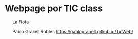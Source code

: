# Webpage por TIC class
<ol>La Flota
  
Pablo Granell Robles
https://pablogranell.github.io/TicWeb/
